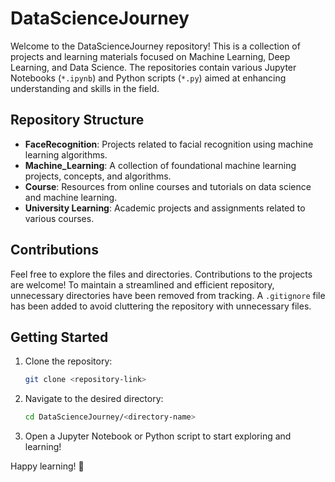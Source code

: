 # DataScienceJourney

Welcome to the DataScienceJourney repository! This is a collection of projects and learning materials focused on Machine Learning, Deep Learning, and Data Science. The repositories contain various Jupyter Notebooks (`*.ipynb`) and Python scripts (`*.py`) aimed at enhancing understanding and skills in the field.

## Repository Structure

- **FaceRecognition**: Projects related to facial recognition using machine learning algorithms.
- **Machine_Learning**: A collection of foundational machine learning projects, concepts, and algorithms.
- **Course**: Resources from online courses and tutorials on data science and machine learning.
- **University Learning**: Academic projects and assignments related to various courses.

## Contributions

Feel free to explore the files and directories. Contributions to the projects are welcome! To maintain a streamlined and efficient repository, unnecessary directories have been removed from tracking. A `.gitignore` file has been added to avoid cluttering the repository with unnecessary files.

## Getting Started

1. Clone the repository:
   ```bash
   git clone <repository-link>
   ```
2. Navigate to the desired directory:
   ```bash
   cd DataScienceJourney/<directory-name>
   ```
3. Open a Jupyter Notebook or Python script to start exploring and learning!


Happy learning! 🌟
